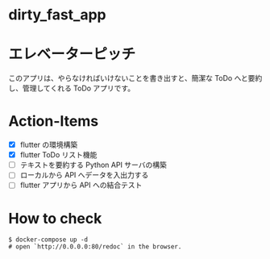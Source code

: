 # dirty_fast_app

# エレベーターピッチ
このアプリは、やらなければいけないことを書き出すと、簡潔な ToDo へと要約し、管理してくれる ToDo アプリです。

# Action-Items
- [x] flutter の環境構築
- [x] flutter ToDo リスト機能
- [ ] テキストを要約する Python API サーバの構築
- [ ] ローカルから API へデータを入出力する
- [ ] flutter アプリから API への結合テスト

# How to check

```
$ docker-compose up -d
# open `http://0.0.0.0:80/redoc` in the browser.
```
